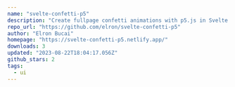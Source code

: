 ```yaml
---
name: "svelte-confetti-p5"
description: "Create fullpage confetti animations with p5.js in Svelte."
repo_url: "https://github.com/elron/svelte-confetti-p5"
author: "Elron Bucai"
homepage: "https://svelte-confetti-p5.netlify.app/"
downloads: 3
updated: "2023-08-22T18:04:17.056Z"
github_stars: 2
tags: 
  - ui
---
```

